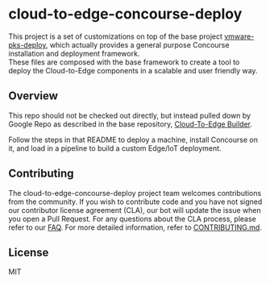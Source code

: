 # cloud-to-edge-concourse-deploy

This project is a set of customizations on top of the base project
[vmware-pks-deploy](https://github.com/vmware/vmware-pks-deploy), which actually
provides a general purpose Concourse installation and deployment framework.  
These files are composed with the base framework to create a tool to deploy the
Cloud-to-Edge components in a scalable and user friendly way.

## Overview

This repo should not be checked out directly, but instead pulled down by Google
Repo as described in the base repository,
[Cloud-To-Edge Builder](https://github.com/vmware/cloud-to-edge).

Follow the steps in that README to deploy a machine, install Concourse on it,
and load in a pipeline to build a custom Edge/IoT deployment.

## Contributing

The cloud-to-edge-concourse-deploy project team welcomes contributions from the community. If you wish to contribute code and you have not
signed our contributor license agreement (CLA), our bot will update the issue when you open a Pull Request. For any
questions about the CLA process, please refer to our [FAQ](https://cla.vmware.com/faq). For more detailed information,
refer to [CONTRIBUTING.md](CONTRIBUTING.md).

## License

MIT
